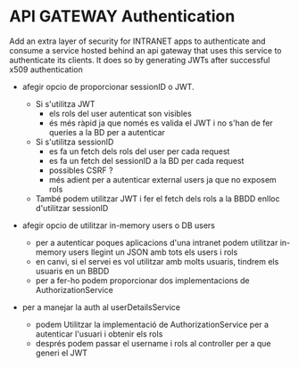 # API GATEWAY Authentication

Add an extra layer of security for INTRANET apps to authenticate and consume a service hosted behind an api gateway that uses this service to authenticate its clients. It does so by generating JWTs after successful x509 authentication

- afegir opcio de proporcionar sessionID o JWT.
  - Si s'utilitza JWT 
    - els rols del user autenticat son visibles
    - és més ràpid ja que només es valida el JWT i no s'han de fer queries a la BD per a autenticar
  - Si s'utilitza sessionID
    - es fa un fetch dels rols del user per cada request
    - es fa un fetch del sessionID a la BD per cada request
    - possibles CSRF ?
    - més adient per a autenticar external users ja que no exposem rols
  - També podem utilitzar JWT i fer el fetch dels rols a la BBDD enlloc d'utilitzar sessionID

- afegir opcio de utilitzar in-memory users o DB users
  - per a autenticar poques aplicacions d'una intranet podem utilitzar in-memory users llegint un JSON amb tots els users i rols
  - en canvi, si el servei es vol utilitzar amb molts usuaris, tindrem els usuaris en un BBDD
  - per a fer-ho podem proporcionar dos implementacions de AuthorizationService

- per a manejar la auth al userDetailsService
  - podem Utilitzar la implementació de AuthorizationService per a autenticar l'usuari i obtenir els rols
  - després podem passar el username i rols al controller per a que generi el JWT
